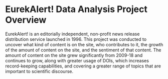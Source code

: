 # EurekAlert! Data Analysis Project Overview
EurekAlert! is an editorially independent, non-profit news release distribution service launched in 1996. This project was conducted to uncover what kind of content is on the site, who contributes to it, the growth of the amount of content on the site, and the sentiment of that content. The amount of content on the site grew significantly from 2009-18 and continues to grow, along with greater usage of DOIs, which increases record-keeping capabilities, and covering a greater range of topics that are important to scientific discourse.  
